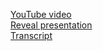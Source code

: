 [YouTube video](https://youtu.be/4lDfq44r-U0)  
[Reveal presentation](https://slayer110.github.io/reveal-presentation)  
[Transcript](https://1drv.ms/w/s!Alhs_ePAx6LkarvEUCDBmuDUI6U)  

